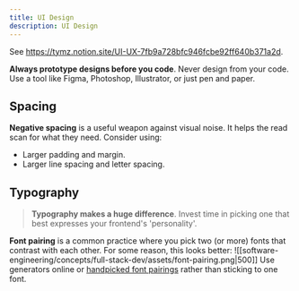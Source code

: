 ```yaml
---
title: UI Design
description: UI Design
---
```


See https://tymz.notion.site/UI-UX-7fb9a728bfc946fcbe92ff640b371a2d.

**Always prototype designs before you code**. Never design from your code. Use a tool like Figma, Photoshop, Illustrator, or just pen and paper.

## Spacing
**Negative spacing** is a useful weapon against visual noise. It helps the read scan for what they need. Consider using:
- Larger padding and margin.
- Larger line spacing and letter spacing.

## Typography
> **Typography makes a huge difference**. Invest time in picking one that best expresses your frontend's 'personality'.

**Font pairing** is a common practice where you pick two (or more) fonts that contrast with each other. For some reason, this looks better:
![[software-engineering/concepts/full-stack-dev/assets/font-pairing.png|500]]
Use generators online or [handpicked font pairings](https://www.fontpair.co/) rather than sticking to one font.
